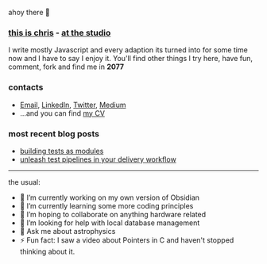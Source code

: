 ahoy there 👋<br>

### [this is chris](https://github.com/chrisenitan) - [at the studio](https://github.com/chris-enitan-cko)

I write mostly Javascript and every adaption its turned into for some time now and I have to say I enjoy it. You'll find other things I try here, have fun, comment, fork and find me in **2077**

### contacts
- [Email](mailto:enitanchris@gmail.com), [LinkedIn](https://www.linkedin.com/in/chrisenitan/), [Twitter](https://twitter.com/chris_enitan), [Medium](https://medium.com/@chrisenitan)
- ...and you can find [my CV](http://bit.ly/2ZS0i0i)

### most recent blog posts
- [building tests as modules](https://medium.com/checkout-com-techblog/building-tests-as-modules-572eb0faffbe)
- [unleash test pipelines in your delivery workflow](https://medium.com/@chrisenitan/unleash-test-pipelines-in-your-delivery-workflow-s-3f94a04c765b)


---
the usual:

- 🔭 I’m currently working on my own version of Obsidian
- 🌱 I’m currently learning some more coding principles
- 👯 I’m hoping to collaborate on anything hardware related
- 🤔 I’m looking for help with local database management
- 💬 Ask me about astrophysics
- ⚡ Fun fact: I saw a video about Pointers in C and haven't stopped thinking about it. 

